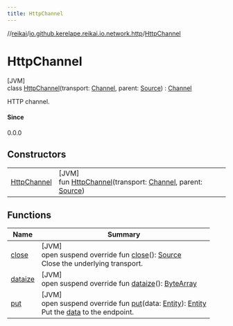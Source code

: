 ```yaml
---
title: HttpChannel
---
```

//[reikai](../../../index.html)/[io.github.kerelape.reikai.io.network.http](../index.html)/[HttpChannel](index.html)



# HttpChannel



[JVM]\
class [HttpChannel](index.html)(transport: [Channel](../../io.github.kerelape.reikai.io/-channel/index.html), parent: [Source](../../io.github.kerelape.reikai.io/-source/index.html)) : [Channel](../../io.github.kerelape.reikai.io/-channel/index.html)

HTTP channel.



#### Since



0.0.0



## Constructors


| | |
|---|---|
| [HttpChannel](-http-channel.html) | [JVM]<br>fun [HttpChannel](-http-channel.html)(transport: [Channel](../../io.github.kerelape.reikai.io/-channel/index.html), parent: [Source](../../io.github.kerelape.reikai.io/-source/index.html)) |


## Functions


| Name | Summary |
|---|---|
| [close](close.html) | [JVM]<br>open suspend override fun [close](close.html)(): [Source](../../io.github.kerelape.reikai.io/-source/index.html)<br>Close the underlying transport. |
| [dataize](dataize.html) | [JVM]<br>open suspend override fun [dataize](dataize.html)(): [ByteArray](https://kotlinlang.org/api/latest/jvm/stdlib/kotlin/-byte-array/index.html) |
| [put](put.html) | [JVM]<br>open suspend override fun [put](put.html)(data: [Entity](../../io.github.kerelape.reikai.core/-entity/index.html)): [Entity](../../io.github.kerelape.reikai.core/-entity/index.html)<br>Put the [data](put.html) to the endpoint. |

